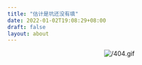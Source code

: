 ```yaml
---
title: "估计是坑还没有填"
date: 2022-01-02T19:08:29+08:00
draft: false
layout: about
---
```


<!-- Styles -->
<style>
.post-content img {
    display: inline;
}
</style>



<div style="text-align: center">

<!-- ![/404.gif](/images/404_3.gif) -->
![/404.gif](https://s4.ax1x.com/2022/01/23/75UeLq.gif)

</div>


